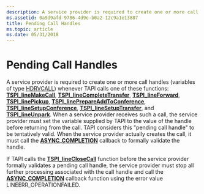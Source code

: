 ```yaml
---
description: A service provider is required to create one or more call handles (variables of type HDRVCALL) whenever TAPI calls one of the following functions.
ms.assetid: 0a9d9afd-9786-4d9e-b0a2-12c9a1e13887
title: Pending Call Handles
ms.topic: article
ms.date: 05/31/2018
---
```


# Pending Call Handles

A service provider is required to create one or more call handles (variables of type [HDRVCALL](hdrvline.md)) whenever TAPI calls one of these functions: [**TSPI\_lineMakeCall**](/windows/win32/api/tspi/nf-tspi-tspi_linemakecall), [**TSPI\_lineCompleteTransfer**](/windows/win32/api/tspi/nf-tspi-tspi_linecompletetransfer), [**TSPI\_lineForward**](/windows/win32/api/tspi/nf-tspi-tspi_lineforward), [**TSPI\_linePickup**](/windows/win32/api/tspi/nf-tspi-tspi_linepickup), [**TSPI\_linePrepareAddToConference**](/windows/win32/api/tspi/nf-tspi-tspi_lineprepareaddtoconference), [**TSPI\_lineSetupConference**](/windows/win32/api/tspi/nf-tspi-tspi_linesetupconference), [**TSPI\_lineSetupTransfer**](/windows/win32/api/tspi/nf-tspi-tspi_linesetuptransfer), and [**TSPI\_lineUnpark**](/windows/win32/api/tspi/nf-tspi-tspi_lineunpark). When a service provider receives such a call, the service provider must set the variable supplied by TAPI to the value of the handle before returning from the call. TAPI considers this "pending call handle" to be tentatively valid. When the service provider actually creates the call, it must call the [**ASYNC\_COMPLETION**](/windows/win32/api/tspi/nc-tspi-async_completion) callback to formally validate the handle.

If TAPI calls the [**TSPI\_lineCloseCall**](/windows/win32/api/tspi/nf-tspi-tspi_lineclosecall) function before the service provider formally validates a pending call handle, the service provider must stop all further processing associated with the call handle and call the [**ASYNC\_COMPLETION**](/windows/win32/api/tspi/nc-tspi-async_completion) callback function using the error value LINEERR\_OPERATIONFAILED.

 

 
